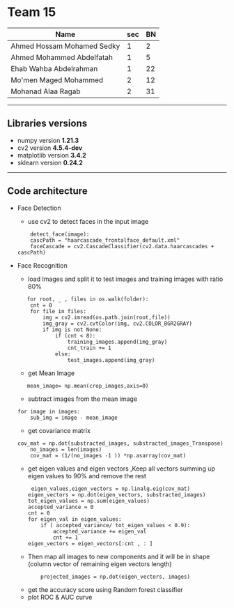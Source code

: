 # Team 15

| Name | sec | BN |
|------|------|----|
|Ahmed Hossam Mohamed Sedky | 1 | 2 |
|Ahmed Mohammed Abdelfatah | 1 | 5 |
|Ehab Wahba Abdelrahman | 1 | 22 |
|Mo'men Maged Mohammed | 2 | 12 |
|Mohanad Alaa Ragab | 2 | 31 |
----
## Libraries versions
* numpy version **1.21.3**
* cv2 version **4.5.4-dev**
* matplotlib version **3.4.2**
* sklearn version **0.24.2**
-----
## Code architecture
* Face Detection 
    * use cv2  to detect faces in the input image 
    ```
        detect_face(image):
        cascPath = "haarcascade_frontalface_default.xml"
        faceCascade = cv2.CascadeClassifier(cv2.data.haarcascades + cascPath)
    ```    
* Face Recognition
    * load Images and split it to test images and training images with ratio 80%
    ```
       for root, _ , files in os.walk(folder):
        cnt = 0 
        for file in files:
            img = cv2.imread(os.path.join(root,file))
            img_gray = cv2.cvtColor(img, cv2.COLOR_BGR2GRAY)
            if img is not None:
                if (cnt < 8):
                    training_images.append(img_gray)
                    cnt_train += 1
                else:
                    test_images.append(img_gray)
    ```
    * get Mean Image
    ```
       mean_image= np.mean(crop_images,axis=0)
    ```
    * subtract images from the mean image
    ```
    for image in images:
        sub_img = image - mean_image
    ```
    *  get covariance matrix

    ```
    cov_mat = np.dot(substracted_images, substracted_images_Transpose)
        no_images = len(images)
        cov_mat = (1/(no_images -1 )) *np.asarray(cov_mat)
    ```
    * get eigen values and eigen vectors ,Keep all vectors summing up eigen values to 90% and remove the rest
        ```
         eigen_values,eigen_vectors = np.linalg.eig(cov_mat)
        eigen_vectors = np.dot(eigen_vectors, substracted_images)
        tot_eigen_values = np.sum(eigen_values)
        accepted_variance = 0
        cnt = 0
        for eigen_val in eigen_values:
            if ( accepted_variance/ tot_eigen_values < 0.9): 
                accepted_variance += eigen_val
                cnt += 1
        eigen_vectors = eigen_vectors[:cnt , : ] 
        ```
    * Then map all images to new components and it will be in shape (column vector of remaining eigen vectors length)
        ```
            projected_images = np.dot(eigen_vectors, images)
        ```
    * get the accuracy score using Random forest classifier
    * plot ROC & AUC curve
